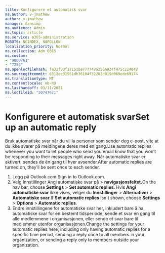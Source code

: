 ```yaml
---
title: Konfigurere et automatisk svar
ms.author: v-jmathew
author: v-jmathew
manager: dansimp
ms.audience: Admin
ms.topic: article
ms.service: o365-administration
ROBOTS: NOINDEX, NOFOLLOW
localization_priority: Normal
ms.collection: Adm_O365
ms.custom:
- "9000761"
- "7254"
ms.openlocfilehash: fe32f93f17151be777749a256a934f475c224048
ms.sourcegitcommit: 6312ee31561db36104f32282d019d069ede69174
ms.translationtype: MT
ms.contentlocale: nb-NO
ms.lasthandoff: 03/11/2021
ms.locfileid: "50747671"
---
```

# <a name="set-up-an-automatic-reply"></a><span data-ttu-id="611c6-102">Konfigurere et automatisk svar</span><span class="sxs-lookup"><span data-stu-id="611c6-102">Set up an automatic reply</span></span>

<span data-ttu-id="611c6-103">Bruk automatiske svar når du vil la personer som sender deg e-post, vite at du ikke svarer på meldingene deres med en gang.</span><span class="sxs-lookup"><span data-stu-id="611c6-103">Use automatic replies whenever you want to let people who send you email know that you won’t be responding to their messages right away.</span></span> <span data-ttu-id="611c6-104">Når automatiske svar er aktivert, sendes de én gang til hver avsender.</span><span class="sxs-lookup"><span data-stu-id="611c6-104">After automatic replies are turned on, they’ll be sent once to each sender.</span></span>

1. <span data-ttu-id="611c6-105">Logg på Outlook.com.</span><span class="sxs-lookup"><span data-stu-id="611c6-105">Sign in to Outlook.com.</span></span>
2. <span data-ttu-id="611c6-106">Velg Innstillinger Angi automatiske svar på  >  **navigasjonsfeltet.**</span><span class="sxs-lookup"><span data-stu-id="611c6-106">On the nav bar, choose **Settings** > **Set automatic replies**.</span></span> <span data-ttu-id="611c6-107">Hvis **Angi automatiske svar** ikke vises, velger du **Innstillinger**  >  **Alternativer**  >  **Automatiske svar**.</span><span class="sxs-lookup"><span data-stu-id="611c6-107">If **Set automatic replies** isn't shown, choose **Settings** > **Options** > **Automatic replies**.</span></span>
3. <span data-ttu-id="611c6-108">Endre innstillingene for automatiske svar her, inkludert bare å ha automatiske svar for en bestemt tidsperiode, sende et svar én gang til alle medlemmene i organisasjonen, eller sende et svar bare til medlemmer utenfor organisasjonen.</span><span class="sxs-lookup"><span data-stu-id="611c6-108">Change the settings for your automatic replies here, including only having automatic replies for a specific time period, sending a reply once to all members in your organization, or sending a reply only to members outside your organization.</span></span>
